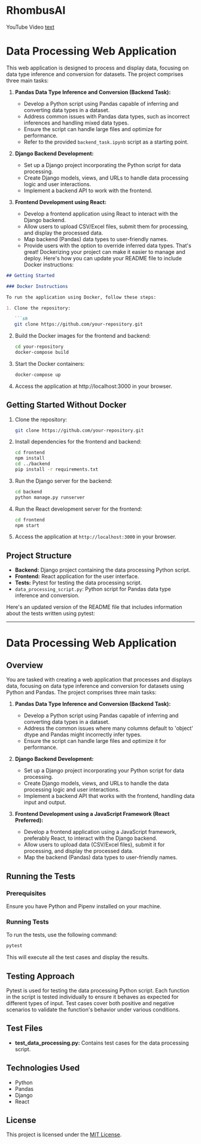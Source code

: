 # RhombusAI

YouTube Video [text](https://youtu.be/r3pnB1LcQg8)

# Data Processing Web Application

This web application is designed to process and display data, focusing on data type inference and conversion for datasets. The project comprises three main tasks: 

1. **Pandas Data Type Inference and Conversion (Backend Task):**
   - Develop a Python script using Pandas capable of inferring and converting data types in a dataset.
   - Address common issues with Pandas data types, such as incorrect inferences and handling mixed data types.
   - Ensure the script can handle large files and optimize for performance.
   - Refer to the provided `backend_task.ipynb` script as a starting point.

2. **Django Backend Development:**
   - Set up a Django project incorporating the Python script for data processing.
   - Create Django models, views, and URLs to handle data processing logic and user interactions.
   - Implement a backend API to work with the frontend.

3. **Frontend Development using React:**
   - Develop a frontend application using React to interact with the Django backend.
   - Allow users to upload CSV/Excel files, submit them for processing, and display the processed data.
   - Map backend (Pandas) data types to user-friendly names.
   - Provide users with the option to override inferred data types.
That's great! Dockerizing your project can make it easier to manage and deploy. Here's how you can update your README file to include Docker instructions:

```markdown
## Getting Started

### Docker Instructions

To run the application using Docker, follow these steps:

1. Clone the repository:

   ```sh
   git clone https://github.com/your-repository.git
   ```

2. Build the Docker images for the frontend and backend:

   ```sh
   cd your-repository
   docker-compose build
   ```

3. Start the Docker containers:

   ```sh
   docker-compose up
   ```

4. Access the application at http://localhost:3000 in your browser.

## Getting Started Without Docker

1. Clone the repository:
   ```bash
   git clone https://github.com/your-repository.git
   ```

2. Install dependencies for the frontend and backend:
   ```bash
   cd frontend
   npm install
   cd ../backend
   pip install -r requirements.txt
   ```

3. Run the Django server for the backend:
   ```bash
   cd backend
   python manage.py runserver
   ```

4. Run the React development server for the frontend:
   ```bash
   cd frontend
   npm start
   ```

5. Access the application at `http://localhost:3000` in your browser.

## Project Structure

- **Backend:** Django project containing the data processing Python script.
- **Frontend:** React application for the user interface.
- **Tests:** Pytest for testing the data processing script.
- `data_processing_script.py`: Python script for Pandas data type inference and conversion.


Here's an updated version of the README file that includes information about the tests written using pytest:

---

# Data Processing Web Application

## Overview

You are tasked with creating a web application that processes and displays data, focusing on data type inference and conversion for datasets using Python and Pandas. The project comprises three main tasks:

1. **Pandas Data Type Inference and Conversion (Backend Task):**
   - Develop a Python script using Pandas capable of inferring and converting data types in a dataset.
   - Address the common issues where many columns default to 'object' dtype and Pandas might incorrectly infer types.
   - Ensure the script can handle large files and optimize it for performance.

2. **Django Backend Development:**
   - Set up a Django project incorporating your Python script for data processing.
   - Create Django models, views, and URLs to handle the data processing logic and user interactions.
   - Implement a backend API that works with the frontend, handling data input and output.

3. **Frontend Development using a JavaScript Framework (React Preferred):**
   - Develop a frontend application using a JavaScript framework, preferably React, to interact with the Django backend.
   - Allow users to upload data (CSV/Excel files), submit it for processing, and display the processed data.
   - Map the backend (Pandas) data types to user-friendly names.

## Running the Tests

### Prerequisites

Ensure you have Python and Pipenv installed on your machine.

### Running Tests

To run the tests, use the following command:

```bash
pytest
```

This will execute all the test cases and display the results.

## Testing Approach

Pytest is used for testing the data processing Python script. Each function in the script is tested individually to ensure it behaves as expected for different types of input. Test cases cover both positive and negative scenarios to validate the function's behavior under various conditions.

## Test Files

- **test_data_processing.py:** Contains test cases for the data processing script.

## Technologies Used

- Python
- Pandas
- Django
- React

## License

This project is licensed under the [MIT License](LICENSE).


